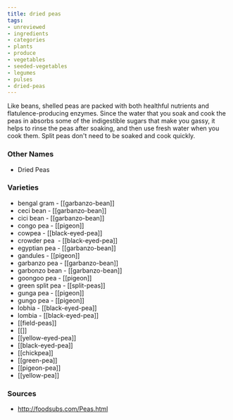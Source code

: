 ```yaml
---
title: dried peas
tags:
- unreviewed
- ingredients
- categories
- plants
- produce
- vegetables
- seeded-vegetables
- legumes
- pulses
- dried-peas
---
```

Like beans, shelled peas are packed with both healthful nutrients and flatulence-producing enzymes. Since the water that you soak and cook the peas in absorbs some of the indigestible sugars that make you gassy, it helps to rinse the peas after soaking, and then use fresh water when you cook them. Split peas don't need to be soaked and cook quickly.

### Other Names

* Dried Peas

### Varieties

* bengal gram - [[garbanzo-bean]]
* ceci bean - [[garbanzo-bean]]
* cici bean - [[garbanzo-bean]]
* congo pea - [[pigeon]]
* cowpea - [[black-eyed-pea]]
* crowder pea  - [[black-eyed-pea]]
* egyptian pea - [[garbanzo-bean]]
* gandules - [[pigeon]]
* garbanzo pea - [[garbanzo-bean]]
* garbonzo bean - [[garbanzo-bean]]
* goongoo pea - [[pigeon]]
* green split pea - [[split-peas]]
* gunga pea - [[pigeon]]
* gungo pea - [[pigeon]]
* lobhia - [[black-eyed-pea]]
* lombia - [[black-eyed-pea]]
* [[field-peas]]
* [[]]
* [[yellow-eyed-pea]]
* [[black-eyed-pea]]
* [[chickpea]]
* [[green-pea]]
* [[pigeon-pea]]
* [[yellow-pea]]

### Sources
* http://foodsubs.com/Peas.html
